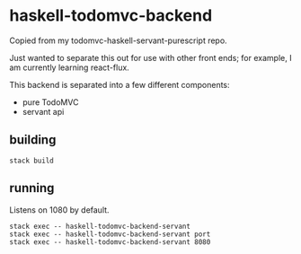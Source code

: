 # haskell-todomvc-backend

Copied from my todomvc-haskell-servant-purescript repo.

Just wanted to separate this out for use with other front ends; for example, I am currently learning react-flux.

This backend is separated into a few different components:
- pure TodoMVC
- servant api

## building

```
stack build
```

## running

Listens on 1080 by default.

```
stack exec -- haskell-todomvc-backend-servant
stack exec -- haskell-todomvc-backend-servant port
stack exec -- haskell-todomvc-backend-servant 8080
```
